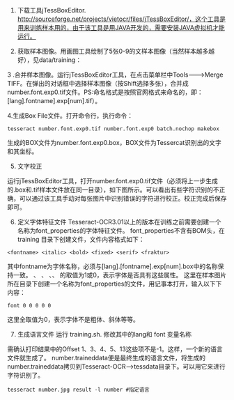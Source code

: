 1. 下载工具jTessBoxEditor. http://sourceforge.net/projects/vietocr/files/jTessBoxEditor/，这个工具是用来训练样本用的，由于该工具是用JAVA开发的，需要安装JAVA虚拟机才能运行。

2. 获取样本图像。用画图工具绘制了5张0-9的文样本图像（当然样本越多越好），见data/training：

3 .合并样本图像。运行jTessBoxEditor工具，在点击菜单栏中Tools--->Merge TIFF。在弹出的对话框中选择样本图像（按Shift选择多张），合并成number.font.exp0.tif文件。PS:命名格式是按照官网格式来命名的，即：[lang].fontname].exp[num].tif）。

4.生成Box File文件。打开命令行，执行命令：

````
tesseract number.font.exp0.tif number.font.exp0 batch.nochop makebox  
````
生成的BOX文件为number.font.exp0.box，BOX文件为Tessercat识别出的文字和其坐标。

5. 文字校正 

运行jTessBoxEditor工具，打开number.font.exp0.tif文件（必须将上一步生成的.box和.tif样本文件放在同一目录），如下图所示。可以看出有些字符识别的不正确，可以通过该工具手动对每张图片中识别错误的字符进行校正。校正完成后保存即可。

6. 定义字体特征文件
Tesseract-OCR3.01以上的版本在训练之前需要创建一个名称为font_properties的字体特征文件。
font_properties不含有BOM头，在 training 目录下创建文件，文件内容格式如下：

````
<fontname> <italic> <bold> <fixed> <serif> <fraktur>  
````

其中fontname为字体名称，必须与[lang].[fontname].exp[num].box中的名称保持一致。<italic> 、<bold> 、<fixed> 、<serif>、 <fraktur>的取值为1或0，表示字体是否具有这些属性。
这里在样本图片所在目录下创建一个名称为font_properties的文件，用记事本打开，输入以下下内容：

````
font 0 0 0 0 0
````
这里全取值为0，表示字体不是粗体、斜体等等。

7. 生成语言文件
运行 training.sh. 修改其中的lang和 font 变量名称

需确认打印结果中的Offset 1、3、4、5、13这些项不是-1。这样，一个新的语言文件就生成了。
number.traineddata便是最终生成的语言文件，将生成的number.traineddata拷贝到Tesseract-OCR-->tessdata目录下。可以用它来进行字符识别了。

````
tesseract number.jpg result -l number #指定语言 
````
